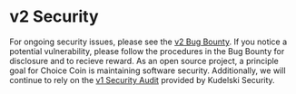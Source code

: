 # v2 Security

For ongoing security issues, please see the [v2 Bug Bounty](https://github.com/ChoiceCoin/v2/issues/96).
If you notice a potential vulnerability, please follow the procedures in the Bug Bounty for disclosure and to recieve reward.
As an open source project, a principle goal for Choice Coin is maintaining software security.
Additionally, we will continue to rely on the [v1 Security Audit](https://github.com/ChoiceCoin/Voting_DApp/blob/main/SecurityAudit/SecurityAudit.pdf) provided by Kudelski Security.
